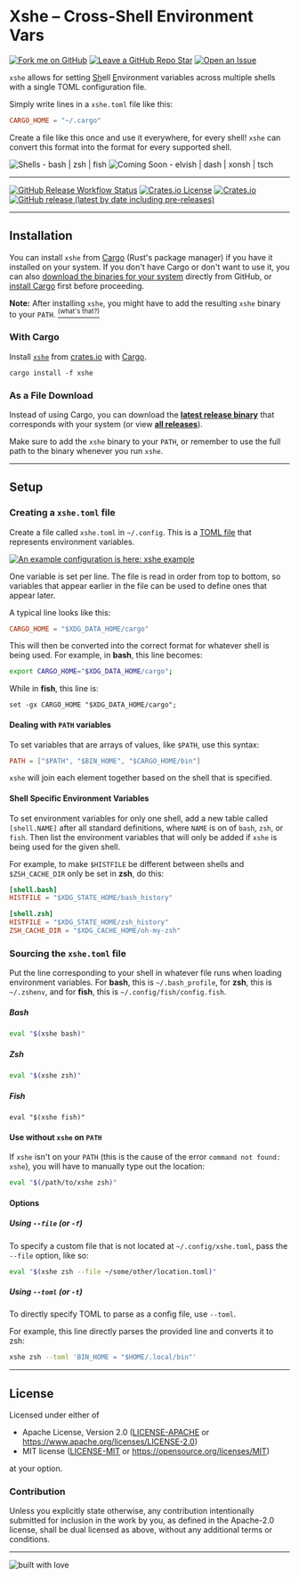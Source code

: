 # Xshe – Cross-Shell Environment Vars

[![Fork me on GitHub](https://custom-icon-badges.herokuapp.com/badge/-Fork%20me%20on%20Github-blue?style=flat-square&logo=repo-forked&logoColor=white)](https://github.com/superatomic/xshe/fork)
[![Leave a GitHub Repo Star](https://custom-icon-badges.herokuapp.com/badge/-Star%20Repo-action?style=flat-square&logo=star&logoColor=white)](https://github.com/superatomic/xshe/)
[![Open an Issue](https://custom-icon-badges.herokuapp.com/badge/-Open%20an%20Issue-yellowgreen?style=flat-square&logo=issue-opened&logoColor=white)](https://github.com/superatomic/xshe/issues/new)

`xshe` allows for setting <u>Sh</u>ell <u>E</u>nvironment variables across multiple shells with a single TOML configuration file.

Simply write lines in a `xshe.toml` file like this:

```toml
CARGO_HOME = "~/.cargo"
```

Create a file like this once and use it everywhere, for every shell! `xshe` can convert this format into the format for every supported shell.

![Shells - bash | zsh | fish](https://custom-icon-badges.herokuapp.com/badge/Shells-bash_|_zsh_|_fish-2ea44f?logo=terminal&logoColor=white)
![Coming Soon - elvish | dash | xonsh | tsch](https://custom-icon-badges.herokuapp.com/badge/Coming_Soon-elvish_|_dash_|_xonsh_|_tsch-yellow?logo=checklist&logoColor=white)

---

[![GitHub Release Workflow Status](https://img.shields.io/github/workflow/status/superatomic/xshe/release?label=release%20build&style=for-the-badge)](https://github.com/superatomic/xshe/actions/workflows/release.yml)
[![Crates.io License](https://img.shields.io/crates/l/xshe?style=for-the-badge)](https://github.com/search?q=repo%3Asuperatomic%2Fxshe+path%3A%2F+filename%3ALICENSE&type=Code)
[![Crates.io](https://img.shields.io/crates/v/xshe?logo=rust&style=for-the-badge)](https://crates.io/crates/xshe)
[![GitHub release (latest by date including pre-releases)](https://img.shields.io/github/v/release/superatomic/xshe?include_prereleases&logo=github&style=for-the-badge)](https://github.com/superatomic/xshe/releases/)

---

## Installation

You can install `xshe` from [Cargo](https://doc.rust-lang.org/cargo/) (Rust's package manager) if you have it installed on your system.
If you don't have Cargo or don't want to use it,
you can also [download the binaries for your system](https://github.com/superatomic/xshe/releases/latest) directly from GitHub,
or [install Cargo](https://www.rust-lang.org/tools/install) first before proceeding.

**Note:** After installing `xshe`, you might have to add the resulting `xshe` binary to your `PATH`.
[<sup>(what's that?)</sup>](https://askubuntu.com/questions/551990/what-does-path-mean)

### With Cargo

Install [`xshe`](https://crates.io/crates/xshe) from [crates.io](https://crates.io/crates/xshe) with [Cargo](https://doc.rust-lang.org/cargo/).

```shell
cargo install -f xshe
```

### As a File Download

Instead of using Cargo, you can download the [**latest release binary**](https://github.com/superatomic/xshe/releases/latest) that corresponds with your system
(or view [**all releases**](https://github.com/superatomic/xshe/releases)).

Make sure to add the `xshe` binary to your `PATH`,
or remember to use the full path to the binary whenever you run `xshe`.

---

## Setup

### Creating a `xshe.toml` file

Create a file called `xshe.toml` in `~/.config`. This is a [TOML file](https://toml.io/en/) that represents environment variables.

[![An example configuration is here: xshe example](https://custom-icon-badges.herokuapp.com/badge/Example-xshe.toml-grey?colorA=blue&colorB=lightblue&logo=file&logoColor=white)](https://gist.github.com/superatomic/8f22ada9864c85984d51e0cc6fae4250)

One variable is set per line. The file is read in order from top to bottom,
so variables that appear earlier in the file can be used to define ones that appear later.

A typical line looks like this:

```toml
CARGO_HOME = "$XDG_DATA_HOME/cargo"
```

This will then be converted into the correct format for whatever shell is being used.
For example, in **bash**, this line becomes:

```bash
export CARGO_HOME="$XDG_DATA_HOME/cargo";
```
While in **fish**, this line is:
```fish
set -gx CARGO_HOME "$XDG_DATA_HOME/cargo";
```

#### Dealing with `PATH` variables

To set variables that are arrays of values, like `$PATH`, use this syntax:

```toml
PATH = ["$PATH", "$BIN_HOME", "$CARGO_HOME/bin"]
```
`xshe` will join each element together based on the shell that is specified.

#### Shell Specific Environment Variables

To set environment variables for only one shell, add a new table called `[shell.NAME]` after all standard definitions,
where `NAME` is on of `bash`, `zsh`, or `fish`.
Then list the environment variables that will only be added if `xshe` is being used for the given shell.

For example, to make `$HISTFILE` be different between shells and `$ZSH_CACHE_DIR` only be set in **zsh**, do this:
```toml
[shell.bash]
HISTFILE = "$XDG_STATE_HOME/bash_history"

[shell.zsh]
HISTFILE = "$XDG_STATE_HOME/zsh_history"
ZSH_CACHE_DIR = "$XDG_CACHE_HOME/oh-my-zsh"
```

### Sourcing the `xshe.toml` file

Put the line corresponding to your shell in whatever file runs when loading environment variables.
For **bash**, this is `~/.bash_profile`, for **zsh**, this is `~/.zshenv`, and for **fish**, this is `~/.config/fish/config.fish`.

##### Bash
```bash
eval "$(xshe bash)"
```

##### Zsh
```zsh
eval "$(xshe zsh)"
```

##### Fish
```fish
eval "$(xshe fish)"
```

#### Use without `xshe` on `PATH`
If `xshe` isn't on your `PATH` (this is the cause of the error `command not found: xshe`), you will have to manually type out the location:

```zsh
eval "$(/path/to/xshe zsh)"
```

#### Options

##### Using `--file` (or `-f`)

To specify a custom file that is not located at `~/.config/xshe.toml`, pass the `--file` option, like so:

```zsh
eval "$(xshe zsh --file ~/some/other/location.toml)"
```

##### Using `--toml` (or `-t`)

To directly specify TOML to parse as a config file, use `--toml`.

For example, this line directly parses the provided line and converts it to zsh:
```zsh
xshe zsh --toml 'BIN_HOME = "$HOME/.local/bin"'
```

---

## License

Licensed under either of

* Apache License, Version 2.0 ([LICENSE-APACHE](LICENSE-APACHE.txt) or https://www.apache.org/licenses/LICENSE-2.0)
* MIT license ([LICENSE-MIT](LICENSE-MIT.txt) or https://opensource.org/licenses/MIT)

at your option.

### Contribution

Unless you explicitly state otherwise, any contribution intentionally submitted
for inclusion in the work by you, as defined in the Apache-2.0 license, shall be dual licensed as above, without any
additional terms or conditions.

---

![built with love](https://forthebadge.com/images/badges/built-with-love.svg)
